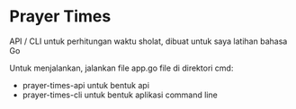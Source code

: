 # Prayer Times

API / CLI untuk perhitungan waktu sholat, dibuat untuk saya latihan bahasa Go

Untuk menjalankan, jalankan file app.go file di direktori cmd:  
- prayer-times-api untuk bentuk api
- prayer-times-cli untuk bentuk aplikasi command line